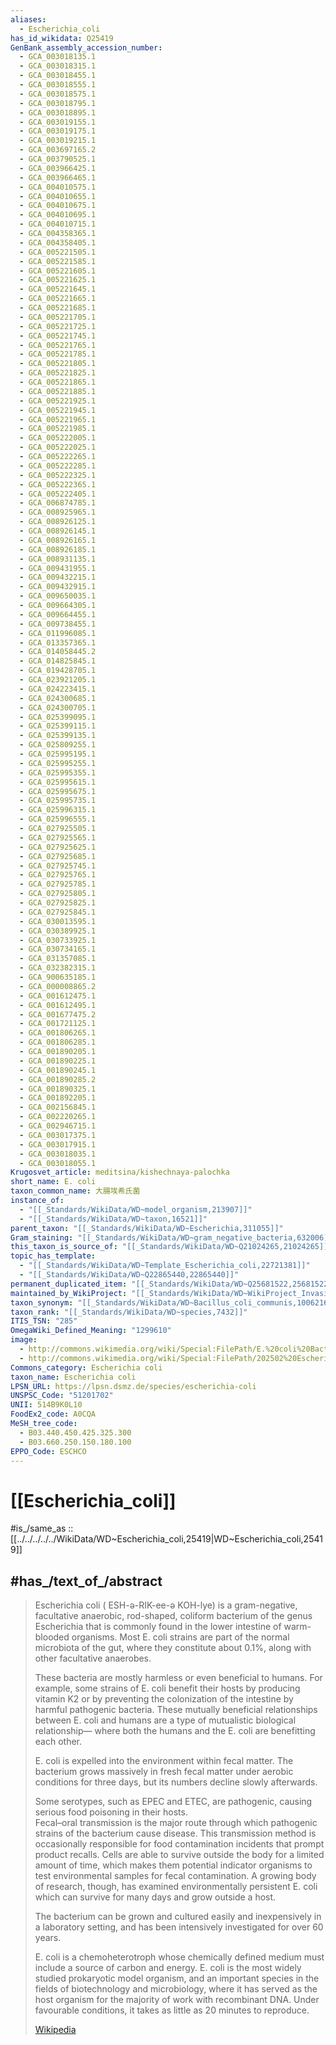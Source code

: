 ```yaml
---
aliases:
  - Escherichia_coli
has_id_wikidata: Q25419
GenBank_assembly_accession_number:
  - GCA_003018135.1
  - GCA_003018315.1
  - GCA_003018455.1
  - GCA_003018555.1
  - GCA_003018575.1
  - GCA_003018795.1
  - GCA_003018895.1
  - GCA_003019155.1
  - GCA_003019175.1
  - GCA_003019215.1
  - GCA_003697165.2
  - GCA_003790525.1
  - GCA_003966425.1
  - GCA_003966465.1
  - GCA_004010575.1
  - GCA_004010655.1
  - GCA_004010675.1
  - GCA_004010695.1
  - GCA_004010715.1
  - GCA_004358365.1
  - GCA_004358405.1
  - GCA_005221505.1
  - GCA_005221585.1
  - GCA_005221605.1
  - GCA_005221625.1
  - GCA_005221645.1
  - GCA_005221665.1
  - GCA_005221685.1
  - GCA_005221705.1
  - GCA_005221725.1
  - GCA_005221745.1
  - GCA_005221765.1
  - GCA_005221785.1
  - GCA_005221805.1
  - GCA_005221825.1
  - GCA_005221865.1
  - GCA_005221885.1
  - GCA_005221925.1
  - GCA_005221945.1
  - GCA_005221965.1
  - GCA_005221985.1
  - GCA_005222005.1
  - GCA_005222025.1
  - GCA_005222265.1
  - GCA_005222285.1
  - GCA_005222325.1
  - GCA_005222365.1
  - GCA_005222405.1
  - GCA_006874785.1
  - GCA_008925965.1
  - GCA_008926125.1
  - GCA_008926145.1
  - GCA_008926165.1
  - GCA_008926185.1
  - GCA_008931135.1
  - GCA_009431955.1
  - GCA_009432215.1
  - GCA_009432915.1
  - GCA_009650035.1
  - GCA_009664305.1
  - GCA_009664455.1
  - GCA_009738455.1
  - GCA_011996085.1
  - GCA_013357365.1
  - GCA_014058445.2
  - GCA_014825845.1
  - GCA_019428705.1
  - GCA_023921205.1
  - GCA_024223415.1
  - GCA_024300685.1
  - GCA_024300705.1
  - GCA_025399095.1
  - GCA_025399115.1
  - GCA_025399135.1
  - GCA_025809255.1
  - GCA_025995195.1
  - GCA_025995255.1
  - GCA_025995355.1
  - GCA_025995615.1
  - GCA_025995675.1
  - GCA_025995735.1
  - GCA_025996315.1
  - GCA_025996555.1
  - GCA_027925505.1
  - GCA_027925565.1
  - GCA_027925625.1
  - GCA_027925685.1
  - GCA_027925745.1
  - GCA_027925765.1
  - GCA_027925785.1
  - GCA_027925805.1
  - GCA_027925825.1
  - GCA_027925845.1
  - GCA_030013595.1
  - GCA_030389925.1
  - GCA_030733925.1
  - GCA_030734165.1
  - GCA_031357085.1
  - GCA_032382315.1
  - GCA_900635185.1
  - GCA_000008865.2
  - GCA_001612475.1
  - GCA_001612495.1
  - GCA_001677475.2
  - GCA_001721125.1
  - GCA_001806265.1
  - GCA_001806285.1
  - GCA_001890205.1
  - GCA_001890225.1
  - GCA_001890245.1
  - GCA_001890285.2
  - GCA_001890325.1
  - GCA_001892205.1
  - GCA_002156845.1
  - GCA_002220265.1
  - GCA_002946715.1
  - GCA_003017375.1
  - GCA_003017915.1
  - GCA_003018035.1
  - GCA_003018055.1
Krugosvet_article: meditsina/kishechnaya-palochka
short_name: E. coli
taxon_common_name: 大腸埃希氏菌
instance_of:
  - "[[_Standards/WikiData/WD~model_organism,213907]]"
  - "[[_Standards/WikiData/WD~taxon,16521]]"
parent_taxon: "[[_Standards/WikiData/WD~Escherichia,311055]]"
Gram_staining: "[[_Standards/WikiData/WD~gram_negative_bacteria,632006]]"
this_taxon_is_source_of: "[[_Standards/WikiData/WD~Q21024265,21024265]]"
topic_has_template:
  - "[[_Standards/WikiData/WD~Template_Escherichia_coli,22721381]]"
  - "[[_Standards/WikiData/WD~Q22865440,22865440]]"
permanent_duplicated_item: "[[_Standards/WikiData/WD~Q25681522,25681522]]"
maintained_by_WikiProject: "[[_Standards/WikiData/WD~WikiProject_Invasion_Biology,56241615]]"
taxon_synonym: "[[_Standards/WikiData/WD~Bacillus_coli_communis,100621690]]"
taxon_rank: "[[_Standards/WikiData/WD~species,7432]]"
ITIS_TSN: "285"
OmegaWiki_Defined_Meaning: "1299610"
image:
  - http://commons.wikimedia.org/wiki/Special:FilePath/E.%20coli%20Bacteria%20%287316101966%29.jpg
  - http://commons.wikimedia.org/wiki/Special:FilePath/202502%20Escherichia%20coli.svg
Commons_category: Escherichia coli
taxon_name: Escherichia coli
LPSN_URL: https://lpsn.dsmz.de/species/escherichia-coli
UNSPSC_Code: "51201702"
UNII: 514B9K0L10
FoodEx2_code: A0CQA
MeSH_tree_code:
  - B03.440.450.425.325.300
  - B03.660.250.150.180.100
EPPO_Code: ESCHCO
---
```


# [[Escherichia_coli]] 

#is_/same_as :: [[../../../../../WikiData/WD~Escherichia_coli,25419|WD~Escherichia_coli,25419]] 

## #has_/text_of_/abstract 

> Escherichia coli ( ESH-ə-RIK-ee-ə KOH-lye) is a gram-negative, 
> facultative anaerobic, rod-shaped, coliform bacterium 
> of the genus Escherichia that is commonly found in the lower intestine of warm-blooded organisms. 
> Most E. coli strains are part of the normal microbiota of the gut, where they constitute about 0.1%, 
> along with other  facultative anaerobes. 
> 
> These bacteria are mostly harmless or even beneficial to humans. 
> For example, some strains of E. coli benefit their hosts by producing vitamin K2 
> or by preventing the colonization of the intestine by harmful pathogenic bacteria. 
> These mutually beneficial relationships between E. coli and humans are a type of mutualistic biological relationship—
> where both the humans and the E. coli are benefitting each other. 
> 
> E. coli is expelled into the environment within fecal matter. 
> The bacterium grows massively in fresh fecal matter under aerobic conditions for three days, 
> but its numbers decline slowly afterwards.
>
> Some serotypes, such as EPEC and ETEC, are pathogenic, causing serious food poisoning in their hosts.  
> Fecal–oral transmission is the major route through which pathogenic strains of the bacterium cause disease. 
> This transmission method is occasionally responsible for food contamination incidents that prompt product recalls. 
> Cells are able to survive outside the body for a limited amount of time, 
> which makes them potential indicator organisms to test environmental samples for fecal contamination. 
> A growing body of research, though, has examined environmentally persistent E. coli 
> which can survive for many days and grow outside a host.
>
> The bacterium can be grown and cultured easily and inexpensively in a laboratory setting, 
> and has been intensively investigated for over 60 years. 
> 
> E. coli is a chemoheterotroph whose chemically defined medium must include a source of carbon and energy. 
> E. coli is the most widely studied prokaryotic model organism, 
> and an important species in the fields of biotechnology and microbiology, 
> where it has served as the host organism for the majority of work with recombinant DNA. 
> Under favourable conditions, it takes as little as 20 minutes to reproduce.
>
> [Wikipedia](https://en.wikipedia.org/wiki/Escherichia%20coli) 

